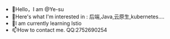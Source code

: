 * 👋Hello，I am @Ye-su
* 👀Here's what I'm interested in : 后端,Java,云原生,kubernetes....
* 🌱I am currently learning Istio
* 📫How to contact me.
      QQ:2752690254
      
